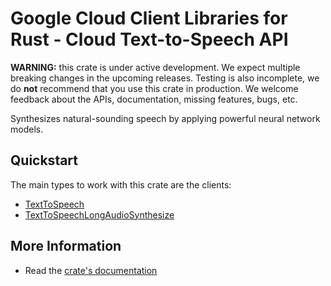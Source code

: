# Google Cloud Client Libraries for Rust - Cloud Text-to-Speech API

<!-- Code generated by sidekick. DO NOT EDIT. -->

**WARNING:** this crate is under active development. We expect multiple breaking
changes in the upcoming releases. Testing is also incomplete, we do **not**
recommend that you use this crate in production. We welcome feedback about the
APIs, documentation, missing features, bugs, etc.

Synthesizes natural-sounding speech by applying powerful neural network
models.

## Quickstart

The main types to work with this crate are the clients:

- [TextToSpeech]
- [TextToSpeechLongAudioSynthesize]

## More Information

- Read the [crate's documentation](https://docs.rs/google-cloud-texttospeech-v1/latest/google-cloud-texttospeech-v1)

[TextToSpeech]: https://docs.rs/google-cloud-texttospeech-v1/latest/google_cloud_texttospeech_v1/client/struct.TextToSpeech.html
[TextToSpeechLongAudioSynthesize]: https://docs.rs/google-cloud-texttospeech-v1/latest/google_cloud_texttospeech_v1/client/struct.TextToSpeechLongAudioSynthesize.html
